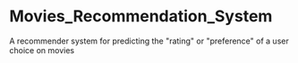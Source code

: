 # Movies_Recommendation_System
A recommender system for  predicting the "rating" or "preference" of a user choice on movies
